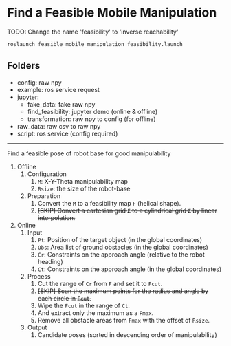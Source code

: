 # Find a Feasible Mobile Manipulation

TODO: Change the name 'feasibility' to 'inverse reachability'

```sh
roslaunch feasible_mobile_manipulation feasibility.launch
```

## Folders

- config: raw npy
- example: ros service request
- jupyter:
  - fake_data: fake raw npy
  - find_feasibility: jupyter demo (online & offline)
  - transformation: raw npy to config (for offline)
- raw_data: raw csv to raw npy
- script: ros service (config required)

---

Find a feasible pose of robot base for good manipulability

1. Offline
   1. Configuration
      1. `M`: X-Y-Theta manipulability map
      2. `Rsize`: the size of the robot-base
   1. Preparation
      1. Convert the `M` to a feasibility map `F` (helical shape).
      2. ~~[SKIP] Convert a cartesian grid `F` to a cylindrical grid `F` by linear interpolation.~~
2. Online
   1. Input
      1. `Pt`: Position of the target object (in the global coordinates)
      2. `Obs`: Area list of ground obstacles (in the global coordinates)
      3. `Cr`: Constraints on the approach angle (relative to the robot heading)
      4. `Ct`: Constraints on the approach angle (in the global coordinates)
   2. Process
      1. Cut the range of `Cr` from `F` and set it to `Fcut`.
      2. ~~[SKIP] Scan the maximum points for the radius and angle by each circle in `Fcut`.~~
      3. Wipe the `Fcut` in the range of `Ct`.
      4. And extract only the maximum as a `Fmax`.
      5. Remove all obstacle areas from `Fmax` with the offset of `Rsize`.
   3. Output
      1. Candidate poses (sorted in descending order of manipulability)
